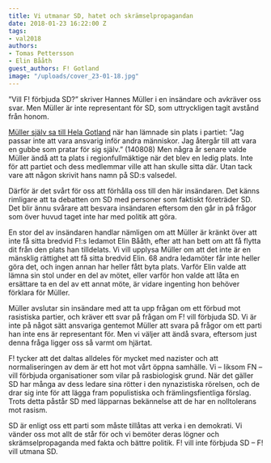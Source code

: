 ```yaml
---
title: Vi utmanar SD, hatet och skrämselpropagandan
date: 2018-01-23 16:22:00 Z
tags:
- val2018
authors:
- Tomas Pettersson
- Elin Bååth
guest_authors: F! Gotland
image: "/uploads/cover_23-01-18.jpg"
---
```


”Vill F! förbjuda SD?” skriver Hannes Müller i en insändare och avkräver oss svar. Men Müller är inte representant för SD, som uttryckligen tagit avstånd från honom.

[Müller själv sa till Hela Gotland](http://www.helagotland.se/nyheter/extra-sd-toppen-hannes-mller-lamnar-10042694.aspx) när han lämnade sin plats i partiet: ”Jag passar inte att vara ansvarig inför andra människor. Jag återgår till att vara en gubbe som pratar för sig själv.” (140808) Men några år senare valde Müller ändå att ta plats i regionfullmäktige när det blev en ledig plats. Inte för att partiet och dess medlemmar ville att han skulle sitta där. Utan tack vare att någon skrivit hans namn på SD:s valsedel.

Därför är det svårt för oss att förhålla oss till den här insändaren. Det känns rimligare att ta debatten om SD med personer som faktiskt företräder SD. Det blir ännu svårare att besvara insändaren eftersom den går in på frågor som över huvud taget inte har med politik att göra.

En stor del av insändaren handlar nämligen om att Müller är kränkt över att inte få sitta bredvid F!:s ledamot Elin Bååth, efter att han bett om att få flytta dit från den plats han tilldelats. Vi vill upplysa Müller om att det inte är en mänsklig rättighet att få sitta bredvid Elin. 68 andra ledamöter får inte heller göra det, och ingen annan har heller fått byta plats. Varför Elin valde att lämna sin stol under en del av mötet, eller varför hon valde att låta en ersättare ta en del av ett annat möte, är vidare ingenting hon behöver förklara för Müller.

Müller avslutar sin insändare med att ta upp frågan om ett förbud mot rasistiska partier, och kräver ett svar på frågan om F! vill förbjuda SD. Vi är inte på något sätt ansvariga gentemot Müller att svara på frågor om ett parti han inte ens är representant för. Men vi väljer att ändå svara, eftersom just denna fråga ligger oss så varmt om hjärtat.

F! tycker att det daltas alldeles för mycket med nazister och att normaliseringen av dem är ett hot mot vårt öppna samhälle. Vi – liksom FN – vill förbjuda organisationer som vilar på rasbiologisk grund. När det gäller SD har många av dess ledare sina rötter i den nynazistiska rörelsen, och de drar sig inte för att lägga fram populistiska och främlingsfientliga förslag. Trots detta påstår SD med läpparnas bekännelse att de har en nolltolerans mot rasism.

SD är enligt oss ett parti som måste tillåtas att verka i en demokrati. Vi vänder oss mot allt de står för och vi bemöter deras lögner och skrämselpropaganda med fakta och bättre politik. F! vill inte förbjuda SD – F! vill utmana SD.
